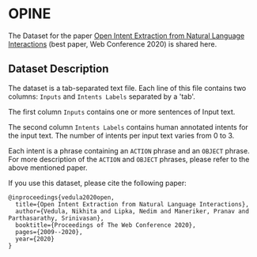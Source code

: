 # OPINE
The Dataset for the paper [Open Intent Extraction from Natural Language Interactions](https://dl.acm.org/doi/abs/10.1145/3366423.3380268) (best paper, Web Conference 2020) is shared here.  

## Dataset Description ##

The dataset is a tab-separated text file. Each line of this file contains two columns: ```Inputs``` and ```Intents Labels``` separated by a 'tab'. 

The first column ```Inputs``` contains one or more sentences of Input text. 

The second column ```Intents Labels``` contains human annotated intents for the input text. The number of intents per input text varies from 0 to 3. 

Each intent is a phrase containing an ```ACTION``` phrase and an ```OBJECT``` phrase. For more description of the ```ACTION``` and ```OBJECT``` phrases, please refer to the above mentioned paper. 


If you use this dataset, please cite the following paper:

```
@inproceedings{vedula2020open,
  title={Open Intent Extraction from Natural Language Interactions},
  author={Vedula, Nikhita and Lipka, Nedim and Maneriker, Pranav and Parthasarathy, Srinivasan},
  booktitle={Proceedings of The Web Conference 2020},
  pages={2009--2020},
  year={2020}
}
```
